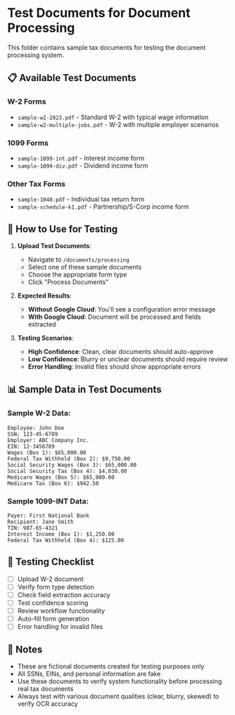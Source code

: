 # Test Documents for Document Processing

This folder contains sample tax documents for testing the document processing system.

## 📋 **Available Test Documents**

### **W-2 Forms**
- `sample-w2-2023.pdf` - Standard W-2 with typical wage information
- `sample-w2-multiple-jobs.pdf` - W-2 with multiple employer scenarios

### **1099 Forms**
- `sample-1099-int.pdf` - Interest income form
- `sample-1099-div.pdf` - Dividend income form

### **Other Tax Forms**
- `sample-1040.pdf` - Individual tax return form
- `sample-schedule-k1.pdf` - Partnership/S-Corp income form

## 🔧 **How to Use for Testing**

1. **Upload Test Documents**:
   - Navigate to `/documents/processing`
   - Select one of these sample documents
   - Choose the appropriate form type
   - Click "Process Documents"

2. **Expected Results**:
   - **Without Google Cloud**: You'll see a configuration error message
   - **With Google Cloud**: Document will be processed and fields extracted

3. **Testing Scenarios**:
   - **High Confidence**: Clean, clear documents should auto-approve
   - **Low Confidence**: Blurry or unclear documents should require review
   - **Error Handling**: Invalid files should show appropriate errors

## 📊 **Sample Data in Test Documents**

### **Sample W-2 Data**:
```
Employee: John Doe
SSN: 123-45-6789
Employer: ABC Company Inc.
EIN: 12-3456789
Wages (Box 1): $65,000.00
Federal Tax Withheld (Box 2): $9,750.00
Social Security Wages (Box 3): $65,000.00
Social Security Tax (Box 4): $4,030.00
Medicare Wages (Box 5): $65,000.00
Medicare Tax (Box 6): $942.50
```

### **Sample 1099-INT Data**:
```
Payer: First National Bank
Recipient: Jane Smith
TIN: 987-65-4321
Interest Income (Box 1): $1,250.00
Federal Tax Withheld (Box 4): $125.00
```

## 🎯 **Testing Checklist**

- [ ] Upload W-2 document
- [ ] Verify form type detection
- [ ] Check field extraction accuracy
- [ ] Test confidence scoring
- [ ] Review workflow functionality
- [ ] Auto-fill form generation
- [ ] Error handling for invalid files

## 📝 **Notes**

- These are fictional documents created for testing purposes only
- All SSNs, EINs, and personal information are fake
- Use these documents to verify system functionality before processing real tax documents
- Always test with various document qualities (clear, blurry, skewed) to verify OCR accuracy
